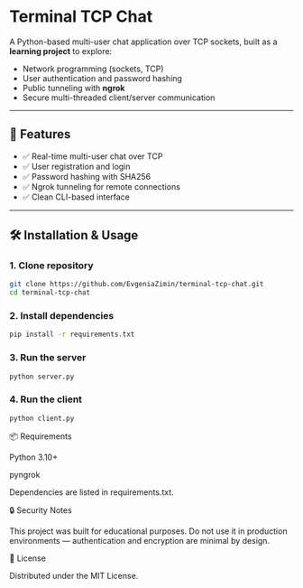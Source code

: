 # Terminal TCP Chat

A Python-based multi-user chat application over TCP sockets, built as a **learning project** to explore:
- Network programming (sockets, TCP)
- User authentication and password hashing
- Public tunneling with **ngrok**
- Secure multi-threaded client/server communication

---

## 🚀 Features
- ✅ Real-time multi-user chat over TCP
- ✅ User registration and login
- ✅ Password hashing with SHA256
- ✅ Ngrok tunneling for remote connections
- ✅ Clean CLI-based interface

---

## 🛠️ Installation & Usage

### 1. Clone repository
```bash
git clone https://github.com/EvgeniaZimin/terminal-tcp-chat.git
cd terminal-tcp-chat
```

### 2. Install dependencies
```bash
pip install -r requirements.txt
```

### 3. Run the server
```bash
python server.py
```

### 4. Run the client
```bash
python client.py
```

📦 Requirements

Python 3.10+

pyngrok

Dependencies are listed in requirements.txt.

🔒 Security Notes

This project was built for educational purposes.
Do not use it in production environments — authentication and encryption are minimal by design.

📜 License

Distributed under the MIT License.
